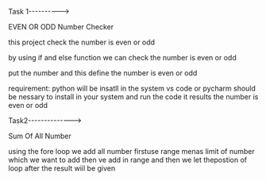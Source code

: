 Task 1---------->

EVEN OR ODD Number Checker

this project check the number is even or odd

by using if and else function we can check the number is even or odd 

put the number and this define the number is even or odd 

requirement:
python will be insatll in the system 
vs code or pycharm should be nessary to install in your system and run the code it results the number is even or odd




Task2-------------->

Sum Of All Number

using the fore loop we add all number 
firstuse range menas limit of number which we want to add 
then ve add in range and then we let thepostion of loop 
after the result wiil be given 
